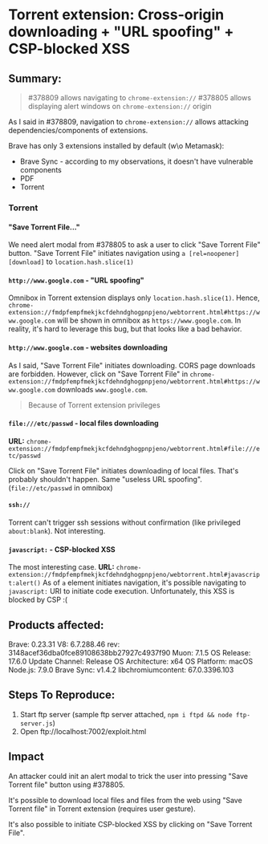 # Torrent extension: Cross-origin downloading + "URL spoofing" + CSP-blocked XSS

## Summary:

> \#378809 allows navigating to `chrome-extension://`
> \#378805 allows displaying alert windows on `chrome-extension://` origin

As I said in #378809, navigation to `chrome-extension://` allows attacking dependencies/components of extensions.

Brave has only 3 extensions installed by default (w\o Metamask):
- Brave Sync - according to my observations, it doesn't have vulnerable components
- PDF
- Torrent

### Torrent

#### "Save Torrent File..."

We need alert modal from #378805 to ask a user to click "Save Torrent File" button.
"Save Torrent File" initiates navigation using `a [rel=noopener] [download]` to `location.hash.slice(1)`

#### `http://www.google.com` - "URL spoofing"

Omnibox in Torrent extension displays only `location.hash.slice(1)`. Hence, `chrome-extension://fmdpfempfmekjkcfdehndghogpnpjeno/webtorrent.html#https://www.google.com` will be shown in omnibox as `https://www.google.com`. In reality, it's hard to leverage this bug, but that looks like a bad behavior. 

#### `http://www.google.com` - websites downloading

As I said, "Save Torrent File" initiates downloading. CORS page downloads are forbidden.
However, click on "Save Torrent File" in `chrome-extension://fmdpfempfmekjkcfdehndghogpnpjeno/webtorrent.html#https://www.google.com` downloads `www.google.com`.
 
> Because of Torrent extension privileges

#### `file:///etc/passwd` - local files downloading

**URL:** `chrome-extension://fmdpfempfmekjkcfdehndghogpnpjeno/webtorrent.html#file:///etc/passwd`

Click on "Save Torrent File" initiates downloading of local files. That's probably shouldn't happen.
Same "useless URL spoofing". (`file://etc/passwd` in omnibox)

#### `ssh://`

Torrent can't trigger ssh sessions without confirmation (like privileged `about:blank`). Not interesting.

#### `javascript:` - CSP-blocked XSS

The most interesting case. 
**URL:** `chrome-extension://fmdpfempfmekjkcfdehndghogpnpjeno/webtorrent.html#javascript:alert()`
As of `a` element initiates navigation, it's possible navigating to `javascript:` URI to initiate code execution.
Unfortunately, this XSS is blocked by CSP :(


## Products affected: 

Brave: 0.23.31 
V8: 6.7.288.46 
rev: 3148acef36dba0fce89108638bb27927c4937f90 
Muon: 7.1.5 
OS Release: 17.6.0 
Update Channel: Release 
OS Architecture: x64 
OS Platform: macOS 
Node.js: 7.9.0 
Brave Sync: v1.4.2 
libchromiumcontent: 67.0.3396.103

## Steps To Reproduce:

1. Start ftp server (sample ftp server attached, `npm i ftpd && node ftp-server.js`)
2. Open ftp://localhost:7002/exploit.html

## Impact 

An attacker could init an alert modal to trick the user into pressing "Save Torrent file" button using #378805.

It's possible to download local files and files from the web using "Save Torrent file" in Torrent extension (requires user gesture).

It's also possible to initiate CSP-blocked XSS by clicking on "Save Torrent File".
